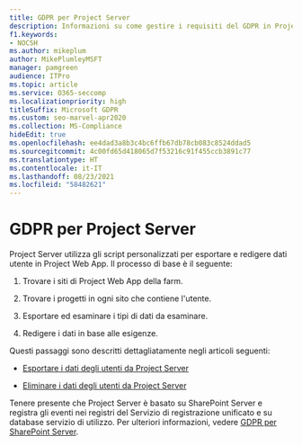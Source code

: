 ```yaml
---
title: GDPR per Project Server
description: Informazioni su come gestire i requisiti del GDPR in Project Server locale.
f1.keywords:
- NOCSH
ms.author: mikeplum
author: MikePlumleyMSFT
manager: pamgreen
audience: ITPro
ms.topic: article
ms.service: O365-seccomp
ms.localizationpriority: high
titleSuffix: Microsoft GDPR
ms.custom: seo-marvel-apr2020
ms.collection: MS-Compliance
hideEdit: true
ms.openlocfilehash: ee4dad3a8b3c4bc6ffb67db78cb083c8524ddad5
ms.sourcegitcommit: 4c00fd65d418065d7f53216c91f455ccb3891c77
ms.translationtype: HT
ms.contentlocale: it-IT
ms.lasthandoff: 08/23/2021
ms.locfileid: "58482621"
---
```

# <a name="gdpr-for-project-server"></a>GDPR per Project Server

Project Server utilizza gli script personalizzati per esportare e redigere dati utente in Project Web App. Il processo di base è il seguente:

1.  Trovare i siti di Project Web App della farm.

2.  Trovare i progetti in ogni sito che contiene l'utente.

3.  Esportare ed esaminare i tipi di dati da esaminare.

4.  Redigere i dati in base alle esigenze.

Questi passaggi sono descritti dettagliatamente negli articoli seguenti:

- [Esportare i dati degli utenti da Project Server](/Project/export-user-data-from-project-server?toc=/Office365/Enterprise/toc.json)

- [Eliminare i dati degli utenti da Project Server](/Project/delete-user-data-from-project-server?toc=/Office365/Enterprise/toc.json)


Tenere presente che Project Server è basato su SharePoint Server e registra gli eventi nei registri del Servizio di registrazione unificato e su database servizio di utilizzo. Per ulteriori informazioni, vedere [GDPR per SharePoint Server](gdpr-for-sharepoint-server.md).
